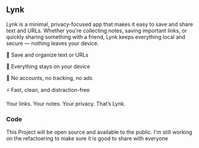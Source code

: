 ## Lynk

Lynk is a minimal, privacy-focused app that makes it easy to save and share text and URLs. Whether you're collecting notes, saving important links, or quickly sharing something with a friend, Lynk keeps everything local and secure — nothing leaves your device.

📎 Save and organize text or URLs

🔐 Everything stays on your device

🚫 No accounts, no tracking, no ads

⚡️ Fast, clean, and distraction-free

Your links. Your notes. Your privacy.
That’s Lynk.

### Code

This Project will be open source and available to the public. I'm still working on the refactoering to make sure it is good to share with everyone
